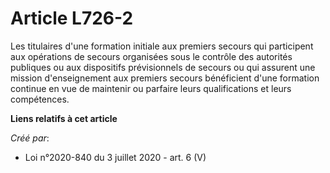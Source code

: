 # Article L726-2

Les titulaires d'une formation initiale aux premiers secours qui participent aux opérations de secours organisées sous le
contrôle des autorités publiques ou aux dispositifs prévisionnels de secours ou qui assurent une mission d'enseignement aux
premiers secours bénéficient d'une formation continue en vue de maintenir ou parfaire leurs qualifications et leurs
compétences.

**Liens relatifs à cet article**

_Créé par_:

  - Loi n°2020-840 du 3 juillet 2020 - art. 6 (V)
